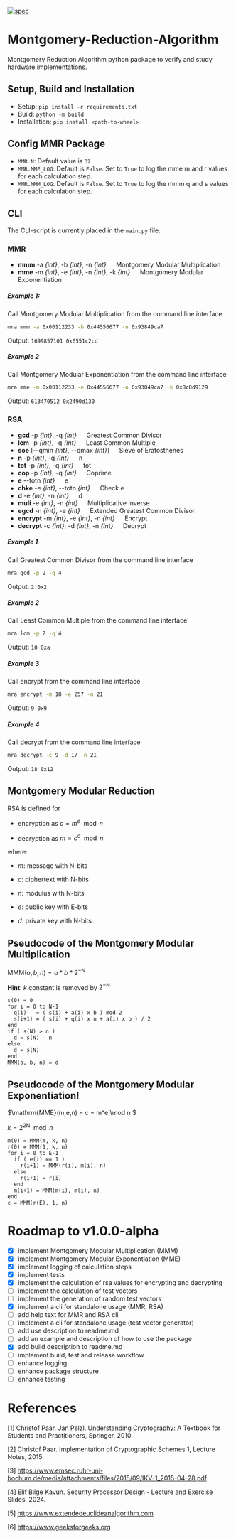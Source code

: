 
[![spec](https://github.com/AndreasWillibaldWeber/Montgomery-Reduction-Algorithm/actions/workflows/main.yml/badge.svg)](https://github.com/AndreasWillibaldWeber/Montgomery-Reduction-Algorithm/actions/workflows/main.yml)

# Montgomery-Reduction-Algorithm
Montgomery Reduction Algorithm python package to verify and study hardware implementations.

## Setup, Build and Installation

- Setup: `pip install -r requirements.txt`
- Build: `python -m build`
- Installation: `pip install <path-to-wheel>`

## Config MMR Package

- `MMR.N`: Default value is `32`
- `MMR.MME_LOG`: Default is `False`. Set to `True` to log the mme m and r values for each calculation step.
- `MMR.MMM_LOG`: Default is `False`. Set to `True` to log the mmm q and s values for each calculation step.

## CLI

The CLI-script is currently placed in the `main.py` file.

### MMR

* **mmm** -a *{int}*, -b *{int}*, -n *{int}* &emsp; Montgomery Modular Multiplication
* **mme** -m *{int}*, -e *{int}*, -n *{int}*, -k *{int}* &emsp; Montgomery Modular Exponentiation

##### Example 1:

Call Montgomery Modular Multiplication from the command line interface
```bash
mra mmm -a 0x00112233 -b 0x44556677 -n 0x93849ca7
```
Output: `1699857101 0x6551c2cd`

##### Example 2

Call Montgomery Modular Exponentiation from the command line interface
```bash
mra mme -m 0x00112233 -e 0x44556677 -n 0x93849ca7 -k 0x8c8d9129
```
Output: `613470512 0x2490d130`

### RSA

* **gcd** -p *{int}*, -q *{int}* &emsp; Greatest Common Divisor
* **lcm** -p *{int}*, -q *{int}* &emsp; Least Common Multiple
* **soe** [--qmin *{int}*, --qmax *{int}*] &emsp; Sieve of Eratosthenes
* **n** -p *{int}*, -q *{int}* &emsp; n
* **tot** -p *{int}*, -q *{int}* &emsp; tot
* **cop** -p *{int}*, -q *{int}* &emsp; Coprime
* **e** --totn *{int}* &emsp; e
* **chke** -e *{int}*, --totn *{int}* &emsp; Check e
* **d** -e *{int}*, -n *{int}* &emsp; d
* **muli** -e *{int}*, -n *{int}* &emsp; Multiplicative Inverse
* **egcd** -n *{int}*, -e *{int}* &emsp; Extended Greatest Common Divisor
* **encrypt** -m *{int}*, -e *{int}*, -n *{int}* &emsp; Encrypt
* **decrypt** -c *{int}*, -d *{int}*, -n *{int}* &emsp; Decrypt


##### Example 1

Call Greatest Common Divisor from the command line interface
```bash
mra gcd -p 2 -q 4 
```
Output: `2 0x2`

##### Example 2

Call Least Common Multiple from the command line interface
```bash
mra lcm -p 2 -q 4
```
Output: `10 0xa`

##### Example 3

Call encrypt from the command line interface
```bash
mra encrypt -m 18 -e 257 -n 21
```
Output: `9 0x9`

##### Example 4

Call decrypt from the command line interface
```bash
mra decrypt -c 9 -d 17 -n 21
```
Output: `18 0x12`

## Montgomery Modular Reduction

RSA is defined for

 - encryption as $c = m^e \mod n$

 - decryption as $m = c^d \mod n$

where:

 - $m$: message with N-bits

 - $c$: ciphertext with N-bits

 - $n$: modulus with N-bits

 - $e$: public key with E-bits

 - $d$: private key with N-bits

## Pseudocode of the Montgomery Modular Multiplication

$\mathrm{MMM}(a,b,n) = a * b * 2^{-\mathrm{N}}$

**Hint**: $k$ constant is removed by $2^{-\mathrm{N}}$

```
s(0) = 0
for i = 0 to N-1
  q(i)   = ( s(i) + a(i) x b ) mod 2
  s(i+1) = ( s(i) + q(i) x n + a(i) x b ) / 2
end
if ( s(N) ≥ n )
  d = s(N) – n
else
  d = s(N)
end
MMM(a, b, n) = d
```

## Pseudocode of the Montgomery Modular Exponentiation!

$\mathrm{MME}(m,e,n) = c = m^e \mod n $

$k = 2^{2\mathrm{N}} \mod n$

```
m(0) = MMM(m, k, n)
r(0) = MMM(1, k, n)
for i = 0 to E-1
  if ( e(i) == 1 )
    r(i+1) = MMM(r(i), m(i), n)
  else
    r(i+1) = r(i)
  end
  m(i+1) = MMM(m(i), m(i), n)
end
c = MMM(r(E), 1, n)
```

# Roadmap to v1.0.0-alpha

- [x] implement Montgomery Modular Multiplication (MMM)
- [x] implement Montgomery Modular Exponentiation (MME)
- [x] implement logging of calculation steps
- [x] implement tests
- [x] implement the calculation of rsa values for encrypting and decrypting
- [ ] implement the calculation of test vectors
- [ ] implement the generation of random test vectors
- [x] implement a cli for standalone usage (MMR, RSA)
- [ ] add help text for MMR and RSA cli
- [ ] implement a cli for standalone usage (test vector generator)
- [ ] add use description to readme.md
- [ ] add an example and description of how to use the package
- [x] add build description to readme.md
- [ ] implement build, test and release workflow
- [ ] enhance logging
- [ ] enhance package structure
- [ ] enhance testing

# References

[1] Christof Paar, Jan Pelzl. Understanding Cryptography: A Textbook for Students and Practitioners, Springer, 2010.

[2] Christof Paar. Implementation of Cryptographic Schemes 1, Lecture Notes, 2015.

[3] https://www.emsec.ruhr-uni-bochum.de/media/attachments/files/2015/09/IKV-1_2015-04-28.pdf.

[4] Elif Bilge Kavun. Security Processor Design - Lecture and Exercise Slides, 2024.

[5] https://www.extendedeuclideanalgorithm.com

[6] https://www.geeksforgeeks.org
